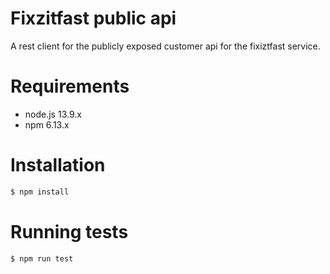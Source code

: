 # Fixzitfast public api


A rest client for the publicly exposed customer api for the fixiztfast service.

# Requirements
  - node.js 13.9.x
  - npm 6.13.x
  

# Installation
```sh
$ npm install
```
# Running tests
```sh
$ npm run test
```

